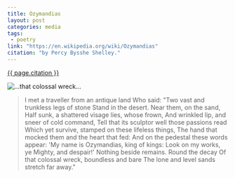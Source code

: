 ```yaml
---
title: Ozymandias
layout: post
categories: media
tags:
 - poetry
link: "https://en.wikipedia.org/wiki/Ozymandias"
citation: "by Percy Bysshe Shelley."
---
```


[{{ page.citation }}]({{page.link}})  

<div class="container"><div class="row">
   <div class="col-md-6 col-md-push-6">
      <!--start-->
		<img class="img-responsive" src="{{ site.image_dir }}/ozymandias.jpg" alt="...that colossal wreck..." style="max-width:100%">
      <!--end--> 
      <br>
   </div>

   <div class="col-md-6 col-md-pull-6">
      <blockquote>
			I met a traveller from an antique land  
			Who said: "Two vast and trunkless legs of stone  
			Stand in the desert. Near them, on the sand,  
			Half sunk, a shattered visage lies, whose frown,  
			And wrinkled lip, and sneer of cold command,  
			Tell that its sculptor well those passions read  
			Which yet survive, stamped on these lifeless things,  
			The hand that mocked them and the heart that fed:  
			And on the pedestal these words appear:  
			'My name is Ozymandias, king of kings:  
			Look on my works, ye Mighty, and despair!'  
			Nothing beside remains. Round the decay  
			Of that colossal wreck, boundless and bare  
			The lone and level sands stretch far away."  
		</blockquote>
	</div>
</div></div>
